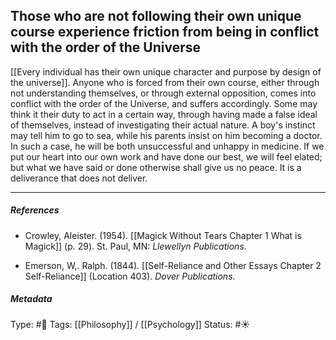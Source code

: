 ## Those who are not following their own unique course experience friction from being in conflict with the order of the Universe # 

[[Every individual has their own unique character and purpose by design of the universe]]. Anyone who is forced from their own course, either through not understanding themselves, or through external opposition, comes into conflict with the order of the Universe, and suffers accordingly. Some may think it their duty to act in a certain way, through having made a false ideal of themselves, instead of investigating their actual nature. A boy's instinct may tell him to go to sea, while his parents insist on him becoming a doctor. In such a case, he will be both unsuccessful and unhappy in medicine. If we put our heart into our own work and have done our best, we will feel elated; but what we have said or done otherwise shall give us no peace. It is a deliverance that does not deliver.

___

##### References

- Crowley, Aleister. (1954). [[Magick Without Tears Chapter 1 What is Magick]] (p. 29). St. Paul, MN: _Llewellyn Publications_.

- Emerson, W,. Ralph. (1844). [[Self-Reliance and Other Essays Chapter 2 Self-Reliance]] (Location 403). _Dover Publications_.

##### Metadata

Type: #🔴 
Tags: [[Philosophy]] / [[Psychology]]
Status: #☀️ 